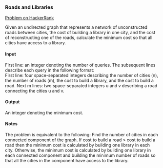 ### Roads and Libraries

[Problem on HackerRank](https://www.hackerrank.com/challenges/torque-and-development/problem)


Given an undirected graph that represents a network of unconstructed roads between cities, the cost of
building a library in one city, and the cost of reconstructing one of the roads, calculate the minimum 
cost so that all cities have access to a library.

#### Input

First line: an integer denoting the number of queries.
The subsequent lines describe each query in the following format:  
First line: four space-separated integers describing the number of cities (n), the number of roads (m), 
the cost to build a library, and the cost to build a road.
Next m lines: two space-separated integers u and v describing a road connecting the cities u and v.

#### Output

An integer denoting the minimum cost.

#### Notes

The problem is equivalent to the following:
Find the number of cities in each connected component of the graph.
If cost to build a road > cost to build a road then the minimum cost is calculated by 
building one library in each city.
Otherwise, the minimum cost is calculated by building one library in each connected component
and building the minimum number of roads so that all the cities in the component have access to the
library.
